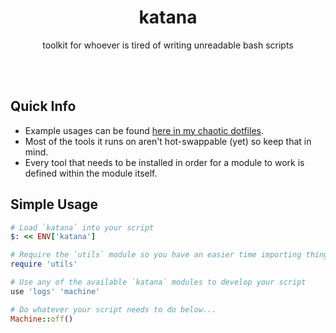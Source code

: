 <h1 align="center">katana</h1>
<p align="center">toolkit for whoever is tired of writing unreadable bash scripts</p>

<br/>
<br/>

## Quick Info
- Example usages can be found [here in my chaotic dotfiles](https://github.com/0x20F/dotfiles/tree/master/.scripts).
- Most of the tools it runs on aren't hot-swappable (yet) so keep that in mind.
- Every tool that needs to be installed in order for a module to work is defined within the module itself.

## Simple Usage
```ruby
# Load `katana` into your script
$: << ENV['katana']

# Require the `utils` module so you have an easier time importing things
require 'utils'

# Use any of the available `katana` modules to develop your script
use 'logs' 'machine' 

# Do whatever your script needs to do below...
Machine::off()
```